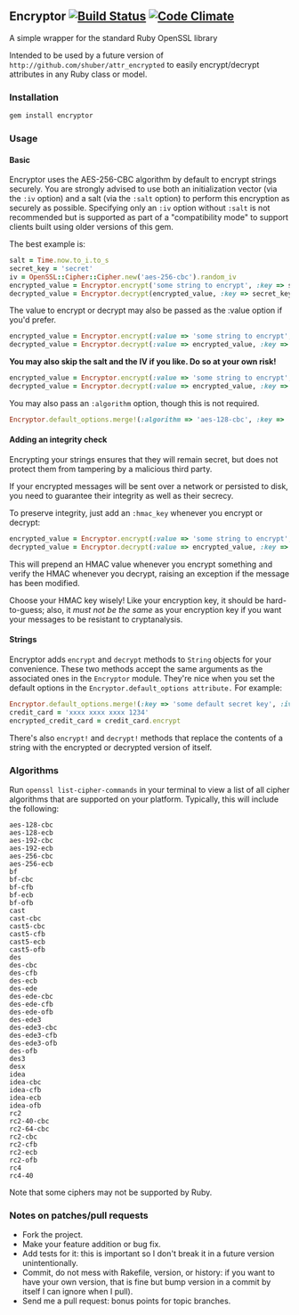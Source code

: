 ## Encryptor  [![Build Status](https://travis-ci.org/attr-encrypted/encryptor.png?branch=master)](https://travis-ci.org/attr-encrypted/encryptor) [![Code Climate](https://codeclimate.com/github/attr-encrypted/encryptor/badges/gpa.svg)](https://codeclimate.com/github/attr-encrypted/encryptor)

A simple wrapper for the standard Ruby OpenSSL library

Intended to be used by a future version of `http://github.com/shuber/attr_encrypted` to easily encrypt/decrypt attributes in any Ruby class or model.

### Installation

```bash
gem install encryptor
```

### Usage

#### Basic

Encryptor uses the AES-256-CBC algorithm by default to encrypt strings securely. You are strongly advised to use both an initialization vector (via the `:iv` option) and a salt (via the `:salt` option) to perform this encryption as securely as possible. Specifying only an `:iv` option without `:salt` is not recommended but is supported as part of a "compatibility mode" to support clients built using older versions of this gem.

The best example is:

```ruby
salt = Time.now.to_i.to_s
secret_key = 'secret'
iv = OpenSSL::Cipher::Cipher.new('aes-256-cbc').random_iv
encrypted_value = Encryptor.encrypt('some string to encrypt', :key => secret_key, :iv => iv, :salt => salt)
decrypted_value = Encryptor.decrypt(encrypted_value, :key => secret_key, :iv => iv, :salt => salt)
```

The value to encrypt or decrypt may also be passed as the :value option if you'd prefer.

```ruby
encrypted_value = Encryptor.encrypt(:value => 'some string to encrypt', :key => secret_key, :iv => iv, :salt => salt)
decrypted_value = Encryptor.decrypt(:value => encrypted_value, :key => secret_key, :iv => iv, :salt => salt)
```

**You may also skip the salt and the IV if you like. Do so at your own risk!**

```ruby
encrypted_value = Encryptor.encrypt(:value => 'some string to encrypt', :key => 'secret')
decrypted_value = Encryptor.decrypt(:value => encrypted_value, :key => 'secret')
```

You may also pass an `:algorithm` option, though this is not required.

```ruby
Encryptor.default_options.merge!(:algorithm => 'aes-128-cbc', :key => 'some default secret key', :iv => iv, :salt => salt)
```

#### Adding an integrity check

Encrypting your strings ensures that they will remain secret, but does not protect them from tampering by a malicious third party.

If your encrypted messages will be sent over a network or persisted to disk, you need to guarantee their integrity as well as their secrecy. 

To preserve integrity, just add an `:hmac_key` whenever you encrypt or decrypt:

```ruby
encrypted_value = Encryptor.encrypt(:value => 'some string to encrypt', :key => 'secret', :hmac_key => 'intact')
decrypted_value = Encryptor.decrypt(:value => encrypted_value, :key => 'secret', :hmac_key => 'intact')
```

This will prepend an HMAC value whenever you encrypt something and verify the HMAC whenever you decrypt, raising an exception if the message has been modified.

Choose your HMAC key wisely! Like your encryption key, it should be hard-to-guess; also, it *must not be the same* as your encryption key if you want your messages to be resistant to cryptanalysis.

#### Strings

Encryptor adds `encrypt` and `decrypt` methods to `String` objects for your convenience. These two methods accept the same arguments as the associated ones in the `Encryptor` module. They're nice when you set the default options in the `Encryptor.default_options attribute.` For example:

```ruby
Encryptor.default_options.merge!(:key => 'some default secret key', :iv => iv, :salt => salt)
credit_card = 'xxxx xxxx xxxx 1234'
encrypted_credit_card = credit_card.encrypt
```

There's also `encrypt!` and `decrypt!` methods that replace the contents of a string with the encrypted or decrypted version of itself.

### Algorithms

Run `openssl list-cipher-commands` in your terminal to view a list of all cipher algorithms that are supported on your platform. Typically, this will include the following:

    aes-128-cbc
    aes-128-ecb
    aes-192-cbc
    aes-192-ecb
    aes-256-cbc
    aes-256-ecb
    bf
    bf-cbc
    bf-cfb
    bf-ecb
    bf-ofb
    cast
    cast-cbc
    cast5-cbc
    cast5-cfb
    cast5-ecb
    cast5-ofb
    des
    des-cbc
    des-cfb
    des-ecb
    des-ede
    des-ede-cbc
    des-ede-cfb
    des-ede-ofb
    des-ede3
    des-ede3-cbc
    des-ede3-cfb
    des-ede3-ofb
    des-ofb
    des3
    desx
    idea
    idea-cbc
    idea-cfb
    idea-ecb
    idea-ofb
    rc2
    rc2-40-cbc
    rc2-64-cbc
    rc2-cbc
    rc2-cfb
    rc2-ecb
    rc2-ofb
    rc4
    rc4-40

Note that some ciphers may not be supported by Ruby.

### Notes on patches/pull requests

* Fork the project.
* Make your feature addition or bug fix.
* Add tests for it: this is important so I don't break it in a future version unintentionally.
* Commit, do not mess with Rakefile, version, or history: if you want to have your own version, that is fine but bump version in a commit by itself I can ignore when I pull).
* Send me a pull request: bonus points for topic branches.

